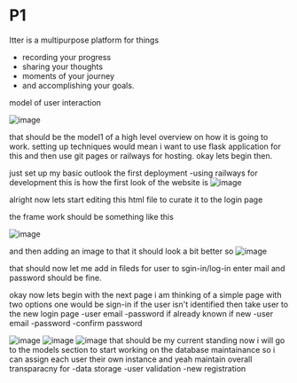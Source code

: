 # P1
Itter is a multipurpose platform for things 
- recording your progress
- sharing your thoughts
- moments of your journey
- and accomplishing your goals.


model of user interaction

![image](https://github.com/user-attachments/assets/c2162d75-e84a-45e1-82e4-724b76ba8563)

that should be the model1 of a high level overview on how it is going to work.
setting up techniques would mean i want to use flask application for this and then use git pages or railways for hosting.
okay lets begin then.

just set up my basic outlook the first deployment 
-using railways for development
this is how the first look of the website is
![image](https://github.com/user-attachments/assets/e8ec412c-214e-4b32-a422-f1844fcb4258)


alright now lets start editing this html file to curate it to the login page

the frame work should be something like this

![image](https://github.com/user-attachments/assets/ea015372-71fb-4fca-9e58-78add5f14c38)

and then adding an image to that it should look a bit better so 
![image](https://github.com/user-attachments/assets/3b376691-0445-4d3e-9f95-9d828b637228)

that should now let me add in fileds for user to sgin-in/log-in enter mail and password should be fine.

okay now lets begin with the next page i am thinking of a simple page with two options one would be sign-in if the user isn't identified then take user to the new login page
-user email
-password
if already known
if new 
-user email
-password
-confirm password

![image](https://github.com/user-attachments/assets/18bad464-b481-42fa-a950-6924c2e41598)
![image](https://github.com/user-attachments/assets/58de775b-4b0a-4dfc-ad75-b5e87ce50f2f)
![image](https://github.com/user-attachments/assets/ec61382e-df5c-4a1b-8b3b-2291d05994ba)
that should be my current standing now i will go to the models section to start working on the database maintainance so i can assign each user their own instance and yeah maintain overall transparacny for
-data storage
-user validation
-new registration



